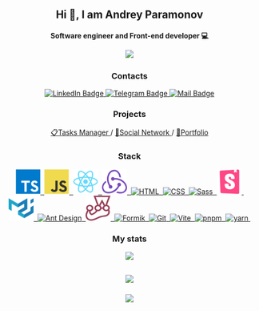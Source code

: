 <div id="header" align="center">
  <h2>Hi 👋, I am Andrey Paramonov</h3>
  <h4>Software engineer and Front-end developer 💻</p>
  <img src="https://media.giphy.com/media/zOvBKUUEERdNm/giphy.gif" width="220" />

<h3 align="center">Contacts</h3>
  <div id="badges">
  <a href="https://www.linkedin.com/in/snovavesna" target="_blank">
    <img src="https://img.shields.io/badge/LinkedIn-0A66C2.svg?style=for-the-badge&logo=LinkedIn&logoColor=white" alt="LinkedIn Badge"/>
  </a>
  <a href="https://t.me/snovavesna" target="_blank">
    <img src="https://img.shields.io/badge/Telegram-26A5E4.svg?style=for-the-badge&logo=Telegram&logoColor=white" alt="Telegram Badge"/>
  </a>
  <a href="mailto:paramonovdevelop@gmail.com" target="_blank">
    <img src="https://img.shields.io/badge/Gmail-EA4335.svg?style=for-the-badge&logo=Gmail&logoColor=white" alt="Mail Badge"/>
  </a>
  </div>
  <h3>Projects</h3>
      <a href="https://mikrobka.github.io/1-todolist" target="_blank">
        <span>📋Tasks Manager</span>
      </a>
      /
      <a href="https://mikrobka.github.io/samurai-way-main/#/" target="_blank">
        <span>📱Social Network</span>
      </a>
      /
      <a href="https://mikrobka.github.io/portfolio-main/" target="_blank">
        <span>💁Portfolio</span>
      </a>
  <h3 align="center">Stack</h3>
  <div>
    <div>
      <a href="https://www.typescriptlang.org/" target="_blank">
        <img src="https://github.com/devicons/devicon/blob/master/icons/typescript/typescript-original.svg" title="TypeScript" alt="TypeScript" width="50" height="50"/>&nbsp;
      </a>
      <a href="https://www.javascript.com/" target="_blank">
        <img src="https://github.com/devicons/devicon/blob/master/icons/javascript/javascript-original.svg" title="JavaScript" alt="JavaScript" width="50" height="50"/>&nbsp;
      </a>
       <a href="https://react.dev/" target="_blank">
        <img src="https://github.com/devicons/devicon/blob/master/icons/react/react-original.svg" title="React" alt="React" width="50" height="50"/>&nbsp;
       </a>
        <a href="https://redux.js.org/" target="_blank">
          <img src="https://github.com/devicons/devicon/blob/master/icons/redux/redux-original.svg" title="Redux" alt="Redux" width="50" height="50"/>&nbsp;
        </a>
        <a href="https://developer.mozilla.org/en-US/docs/Web/HTML" target="_blank">
          <img src="https://upload.wikimedia.org/wikipedia/commons/thumb/3/38/HTML5_Badge.svg/2048px-HTML5_Badge.svg.png" title="HTML" alt="HTML" width="50" height="50"/>&nbsp;
        </a>
        <a href="https://www.w3.org/Style/CSS/Overview.en.html" target="_blank">
          <img src="https://upload.wikimedia.org/wikipedia/commons/thumb/6/62/CSS3_logo.svg/800px-CSS3_logo.svg.png" title="CSS" alt="CSS" width="50" height="50"/>&nbsp;
        </a>
        <a href="https://sass-scss.ru/guide/" target="_blank">
          <img src="https://sass-scss.ru/assets/img/styleguide/seal-color-aef0354c.png" title="Sass" alt="Sass" width="50" height="50"/>&nbsp;
        </a>
        <a href="https://storybook.js.org/" target="_blank">
          <img src="https://github.com/devicons/devicon/blob/master/icons/storybook/storybook-original.svg" title="Storybook" alt="Storybook" width="50" height="50"/>&nbsp;
        </a>
      </div>
      <div>
        <a href="https://mui.com/" target="_blank">
          <img src="https://github.com/devicons/devicon/blob/master/icons/materialui/materialui-original.svg" title="Material UI" alt="Material UI" width="50" height="50"/>&nbsp;
        </a>
        <a href="https://ant.design/" target="_blank">
          <img src="https://static-00.iconduck.com/assets.00/ant-design-icon-2048x2046-tx16mhk6.png" title="Ant design" alt="Ant Design" width="50" height="50"/>&nbsp;
        </a>
        <a href="https://jestjs.io/ru/" target="_blank">
          <img src="https://github.com/devicons/devicon/blob/master/icons/jest/jest-plain.svg" title="Jest" alt="Jest" width="50" height="50"/>&nbsp;
        </a>
        <a href="https://formik.org/" target="_blank">
          <img src="https://user-images.githubusercontent.com/4060187/61057426-4e5a4600-a3c3-11e9-9114-630743e05814.png" title="Formik" alt="Formik" width="50" height="50"/>&nbsp;
        </a>
        <a href="https://git-scm.com/" target="_blank">
          <img src="https://cdn.coursehunter.net/category/git.png" title="Git" alt="Git" width="50" height="50"/>&nbsp;
        </a>
        <a href="https://vitejs.dev/" target="_blank">
          <img src="https://vitejs.dev/logo-with-shadow.png" title="Vite" alt="Vite" width="50" height="50"/>&nbsp;
        </a>
        <a href="https://pnpm.io/" target="_blank">
          <img src="https://d33wubrfki0l68.cloudfront.net/aad219b6c931cebb53121dcda794f6180d9e4397/bdc5b/ru/assets/images/pnpm-standard-79c9dbb2e99b8525ae55174580061e1b.svg" title="pnpm" alt="pnpm" width="50" height="50"/>&nbsp;
        </a>
        <a href="https://yarnpkg.com/" target="_blank">
          <img src="https://avatars.githubusercontent.com/u/22247014?s=280&v=4" title="yarn" alt="yarn" width="50" height="50"/>&nbsp;
        </a>  
      </div>
    </div>
  <h3>My stats</h3>
  <div>
    <img src="https://streak-stats.demolab.com?user=mikrobka&theme=tokyonight&hide_border=true"/>
  </div>
  <h3>
  <div>
    <a href="https://github.com/anuraghazra/github-readme-stats">
    <img height=150 align="center" src="https://github-readme-stats.vercel.app/api?username=mikrobka&show_icons=true&theme=tokyonight&hide=issues,contribs&hide_border=true" />
  </a>
  </div>
  <h3>
  <div>
    <img src="https://github-readme-stats.vercel.app/api/top-langs/?username=mikrobka&layout=compact&theme=tokyonight&hide_border=true"/>
  </div>
  </div>
</div>
